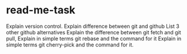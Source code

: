 # read-me-task
Explain version control.
Explain difference between git and github
List 3 other github alternatives
Explain the difference between git fetch and git pull,
Explain in simple terms git rebase and the command for it
Explain in simple terms git cherry-pick and the command for it.